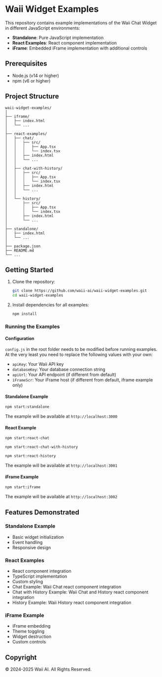 # Waii Widget Examples

This repository contains example implementations of the Waii Chat Widget in different JavaScript environments:

- **Standalone**: Pure JavaScript implementation
- **React Examples**: React component implementation
- **iFrame**: Embedded iFrame implementation with additional controls

## Prerequisites

- Node.js (v14 or higher)
- npm (v6 or higher)

## Project Structure

```
waii-widget-examples/
│
├── iframe/
│   ├── index.html
│   └── ...
│
├── react-examples/
│   ├── chat/
│   │   ├── src/
│   │   │   ├── App.tsx
│   │   │   └── index.tsx
│   │   ├── index.html
│   │   └── ...
│   │
│   ├── chat-with-history/
│   │   ├── src/
│   │   │   ├── App.tsx
│   │   │   └── index.tsx
│   │   ├── index.html
│   │   └── ...
│   │
│   └── history/
│       ├── src/
│       │   ├── App.tsx
│       │   └── index.tsx
│       ├── index.html
│       └── ...
│
├── standalone/
│   ├── index.html
│   └── ...
│
├── package.json
├── README.md
└── ...
```

## Getting Started

1. Clone the repository:
   ```bash
   git clone https://github.com/waii-ai/waii-widget-examples.git
   cd waii-widget-examples
   ```

2. Install dependencies for all examples:
   ```bash
   npm install
   ```

### Running the Examples

#### Configuration

`config.js` in the root folder needs to be modified before running examples. At the very least you need to replace the following values with your own:

- `apiKey`: Your Waii API key
- `databaseKey`: Your database connection string
- `apiUrl`: Your API endpoint (if different from default)
- `iFrameScr`: Your iFrame host (if different from default, iframe example only)

#### Standalone Example

```bash
npm start:standalone
```
The example will be available at `http://localhost:3000`

#### React Example

```bash
npm start:react-chat
```
```bash
npm start:react-chat-with-history
```
```bash
npm start:react-history
```
The example will be available at `http://localhost:3001`

#### iFrame Example

```bash
npm start:iframe
```
The example will be available at `http://localhost:3002`

## Features Demonstrated

### Standalone Example
- Basic widget initialization
- Event handling
- Responsive design

### React Examples
- React component integration
- TypeScript implementation
- Custom styling
- Chat Example: Waii Chat react component integration
- Chat with History Example: Waii Chat and History react component integration
- History Example: Waii History react component integration

### iFrame Example
- iFrame embedding
- Theme toggling
- Widget destruction
- Custom controls

## Copyright

© 2024-2025 Waii AI. All Rights Reserved.
